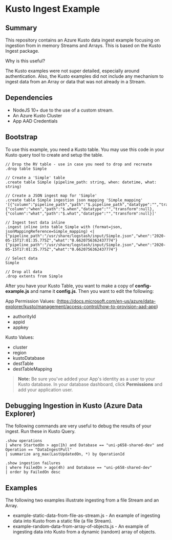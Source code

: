 # Kusto Ingest Example

## Summary

This repository contains an Azure Kusto data ingest example focusing on ingestion from in memory Streams and Arrays. This is based on the Kusto Ingest package.

Why is this useful?

The Kusto examples were not super detailed, especially around authentication. Also, the Kusto examples did not include any mechanism to ingest data from an Array or data that was not already in a Stream.

## Dependencies

- NodeJS 10+ due to the use of a custom stream.
- An Azure Kusto Cluster
- App AAD Credentials

## Bootstrap

To use this example, you need a Kusto table. You may use this code in your Kusto query tool to create and setup the table.

```text
// Drop the RV table - use in case you need to drop and recreate
.drop table Simple

// Create a 'Simple' table
.create table Simple (pipeline_path: string, when: datetime, what: string) 

// Create a JSON ingest map for 'Simple'
.create table Simple ingestion json mapping 'Simple_mapping' '[{"column":"pipeline_path","path":"$.pipeline_path","datatype":"","transform":null},{"column":"when","path":"$.when","datatype":"","transform":null},{"column":"what","path":"$.what","datatype":"","transform":null}]'

// Ingest test data inline
.ingest inline into table Simple with (format=json, jsonMappingReference=Simple_mapping) <|
{"pipeline_path":"/usr/share/logstash/input/Simple.json","when":"2020-05-15T17:01:35.775Z","what":"0.6620756362437774"}
{"pipeline_path":"/usr/share/logstash/input/Simple.json","when":"2020-05-15T17:01:35.775Z","what":"0.6620756362437774"}

// Select data
Simple

// Drop all data
.drop extents from Simple
```    
    
After you have your Kusto Table, you want to make a copy of **config-example.js** and name it **config.js**. Then you want to edit the following:

App Permission Values: (https://docs.microsoft.com/en-us/azure/data-explorer/kusto/management/access-control/how-to-provision-aad-app)

- authorityId
- appid
- appkey

Kusto Values:

- cluster
- region
- kustoDatabase
- destTable
- destTableMapping

> **Note:** Be sure you've added your App's identity as a user to your Kusto database. In your database dashboard, click **Permissions** and add your application user.

## Debugging Ingestion in Kusto (Azure Data Explorer)

The following commands are very useful to debug the results of your ingest. Run these in Kusto Query.

```text
.show operations
| where StartedOn > ago(1h) and Database == "uni-p658-shared-dev" and Operation == "DataIngestPull"
| summarize arg_max(LastUpdatedOn, *) by OperationId
```

```text
.show ingestion failures
| where FailedOn > ago(4h) and Database == "uni-p658-shared-dev"
| order by FailedOn desc
```

## Examples

The following two examples illustrate ingesting from a file Stream and an Array. 

- example-static-data-from-file-as-stream.js - An example of ingesting data into Kusto from a static file (a file Stream).
- example-random-data-from-array-of-objects.js - An example of ingesting data into Kusto from a dynamic (random) array of objects.